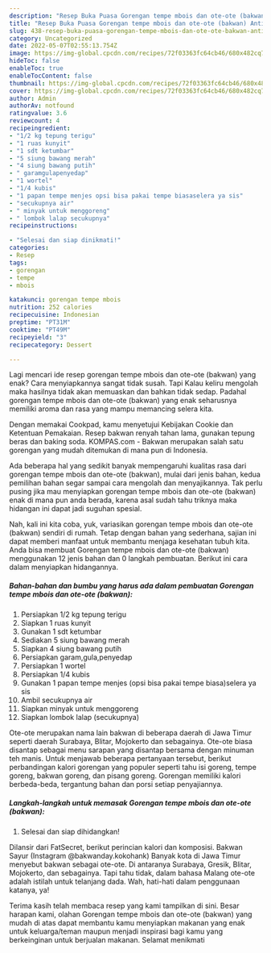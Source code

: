 ```yaml
---
description: "Resep Buka Puasa Gorengan tempe mbois dan ote-ote (bakwan) Anti Gagal"
title: "Resep Buka Puasa Gorengan tempe mbois dan ote-ote (bakwan) Anti Gagal"
slug: 438-resep-buka-puasa-gorengan-tempe-mbois-dan-ote-ote-bakwan-anti-gagal
category: Uncategorized
date: 2022-05-07T02:55:13.754Z
image: https://img-global.cpcdn.com/recipes/72f03363fc64cb46/680x482cq70/gorengan-tempe-mbois-dan-ote-ote-bakwan-foto-resep-utama.jpg
hideToc: false
enableToc: true
enableTocContent: false
thumbnail: https://img-global.cpcdn.com/recipes/72f03363fc64cb46/680x482cq70/gorengan-tempe-mbois-dan-ote-ote-bakwan-foto-resep-utama.jpg
cover: https://img-global.cpcdn.com/recipes/72f03363fc64cb46/680x482cq70/gorengan-tempe-mbois-dan-ote-ote-bakwan-foto-resep-utama.jpg
author: Admin
authorAv: notfound
ratingvalue: 3.6
reviewcount: 4
recipeingredient:
- "1/2 kg tepung terigu"
- "1 ruas kunyit"
- "1 sdt ketumbar"
- "5 siung bawang merah"
- "4 siung bawang putih"
- " garamgulapenyedap"
- "1 wortel"
- "1/4 kubis"
- "1 papan tempe menjes opsi bisa pakai tempe biasaselera ya sis"
- "secukupnya air"
- " minyak untuk menggoreng"
- " lombok lalap secukupnya"
recipeinstructions:

- "Selesai dan siap dinikmati!"
categories:
- Resep
tags:
- gorengan
- tempe
- mbois

katakunci: gorengan tempe mbois 
nutrition: 252 calories
recipecuisine: Indonesian
preptime: "PT31M"
cooktime: "PT49M"
recipeyield: "3"
recipecategory: Dessert

---
```



Lagi mencari ide resep gorengan tempe mbois dan ote-ote (bakwan) yang enak? Cara menyiapkannya sangat tidak susah. Tapi Kalau keliru mengolah maka hasilnya tidak akan memuaskan dan bahkan tidak sedap. Padahal gorengan tempe mbois dan ote-ote (bakwan) yang enak seharusnya memiliki aroma dan rasa yang mampu memancing selera kita.


Dengan memakai Cookpad, kamu menyetujui Kebijakan Cookie dan Ketentuan Pemakaian. Resep bakwan renyah tahan lama, gunakan tepung beras dan baking soda. KOMPAS.com - Bakwan merupakan salah satu gorengan yang mudah ditemukan di mana pun di Indonesia.

Ada beberapa hal yang sedikit banyak mempengaruhi kualitas rasa dari gorengan tempe mbois dan ote-ote (bakwan), mulai dari jenis bahan, kedua pemilihan bahan segar sampai cara mengolah dan menyajikannya. Tak perlu pusing jika mau menyiapkan gorengan tempe mbois dan ote-ote (bakwan) enak di mana pun anda berada, karena asal sudah tahu triknya maka hidangan ini dapat jadi suguhan spesial.


Nah, kali ini kita coba, yuk, variasikan gorengan tempe mbois dan ote-ote (bakwan) sendiri di rumah. Tetap dengan bahan yang sederhana, sajian ini dapat memberi manfaat untuk membantu menjaga kesehatan tubuh kita. Anda bisa membuat Gorengan tempe mbois dan ote-ote (bakwan) menggunakan 12 jenis bahan dan 0 langkah pembuatan. Berikut ini cara dalam menyiapkan hidangannya.

<!--inarticleads1-->

##### Bahan-bahan dan bumbu yang harus ada dalam pembuatan Gorengan tempe mbois dan ote-ote (bakwan):

1. Persiapkan 1/2 kg tepung terigu
1. Siapkan 1 ruas kunyit
1. Gunakan 1 sdt ketumbar
1. Sediakan 5 siung bawang merah
1. Siapkan 4 siung bawang putih
1. Persiapkan  garam,gula,penyedap
1. Persiapkan 1 wortel
1. Persiapkan 1/4 kubis
1. Gunakan 1 papan tempe menjes (opsi bisa pakai tempe biasa)selera ya sis
1. Ambil secukupnya air
1. Siapkan  minyak untuk menggoreng
1. Siapkan  lombok lalap (secukupnya)


Ote-ote merupakan nama lain bakwan di beberapa daerah di Jawa Timur seperti daerah Surabaya, Blitar, Mojokerto dan sebagainya. Ote-ote biasa disantap sebagai menu sarapan yang disantap bersama dengan minuman teh manis. Untuk menjawab beberapa pertanyaan tersebut, berikut perbandingan kalori gorengan yang populer seperti tahu isi goreng, tempe goreng, bakwan goreng, dan pisang goreng. Gorengan memiliki kalori berbeda-beda, tergantung bahan dan porsi setiap penyajiannya. 

<!--inarticleads2-->

##### Langkah-langkah untuk memasak Gorengan tempe mbois dan ote-ote (bakwan):


1. Selesai dan siap dihidangkan!

Dilansir dari FatSecret, berikut perincian kalori dan komposisi. Bakwan Sayur (Instagram @bakwanday.kokohank) Banyak kota di Jawa Timur menyebut bakwan sebagai ote-ote. Di antaranya Surabaya, Gresik, Blitar, Mojokerto, dan sebagainya. Tapi tahu tidak, dalam bahasa Malang ote-ote adalah istilah untuk telanjang dada. Wah, hati-hati dalam penggunaan katanya, ya! 

Terima kasih telah membaca resep yang kami tampilkan di sini. Besar harapan kami, olahan Gorengan tempe mbois dan ote-ote (bakwan) yang mudah di atas dapat membantu kamu menyiapkan makanan yang enak untuk keluarga/teman maupun menjadi inspirasi bagi kamu yang berkeinginan untuk berjualan makanan. Selamat menikmati
